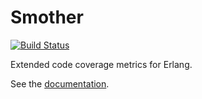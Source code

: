 Smother
=======

[![Build Status](https://travis-ci.org/ramsay-t/Smother.svg?branch=master)](https://travis-ci.org/ramsay-t/Smother)

Extended code coverage metrics for Erlang.

See the [documentation](http://ramsay-t.github.io/Smother/).
